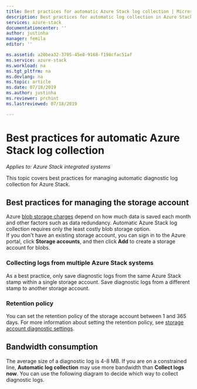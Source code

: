 ```yaml
---
title: Best practices for automatic Azure Stack log collection | Microsoft Docs
description: Best practices for automatic log collection in Azure Stack Help + Support
services: azure-stack
documentationcenter: ''
author: justinha
manager: femila
editor: ''

ms.assetid: a20bea32-3705-45e8-9168-f198cfac51af
ms.service: azure-stack
ms.workload: na
ms.tgt_pltfrm: na
ms.devlang: na
ms.topic: article
ms.date: 07/18/2019
ms.author: justinha
ms.reviewer: prchint
ms.lastreviewed: 07/18/2019

---
```

# Best practices for automatic Azure Stack log collection 

*Applies to: Azure Stack integrated systems*



This topic covers best practices for managing automatic diagnostic log collection for Azure Stack. 


## Best practices for managing the storage account 

Azure [blob storage charges](https://azure.microsoft.com/pricing/details/storage/blobs/) depend on how much data is saved each month and other factors such as data redundancy. 
Automatic Azure Stack log collection requires only the least costly blob storage option.  
If you don't have an existing storage account, you can sign in to the Azure portal, click **Storage accounts**, and then click **Add** to create a storage account for blobs.



### Collecting logs from multiple Azure Stack systems


As a best practice, only save diagnostic logs from the same Azure Stack stamp within a single storage account. Save diagnostic logs from a different stamp to another storage account.


### Retention policy

You can set the retention policy of the storage account between 1 and 365 days. For more information about setting the retention policy, see [storage account diagnostic settings](https://docs.microsoft.com/azure/azure-monitor/platform/archive-diagnostic-logs#diagnostic-settings). 




## Bandwidth consumption


The average size of a diagnostic log is 4-8 MB. If you are on a constrained line, **Automatic log collection** may use more bandwidth than **Collect logs now**. You can use the following diagram to decide which way to collect diagnostic logs.

<!---For follow up: what are best practices for expiration, why SAS tokens are not used (place in SAS URL topic), can I point multiple Azure Stack systems to the same storage account? Etc. etc. 



<!---For follow up: what are best practices for expiration, why SAS tokens are not used, can I point multiple Azure Stack systems to the same storage account? Etc. etc. 







need section on "setup log collection"
<!---For follow up: what are best practices for expiration, why SAS tokens are not used, can I point multiple Azure Stack systems to the same storage account? Etc. etc. 

need section on "setup log collection"

need section on best practices to manage log collection


Best practices


	
Multiple  log collection
	Bandwidth Consumption
	Retention policy
	 

--->


